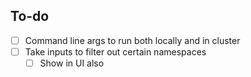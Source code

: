 ## To-do

- [ ] Command line args to run both locally and in cluster
- [ ] Take inputs to filter out certain namespaces
    - [ ] Show in UI also